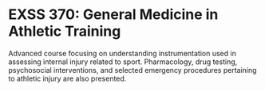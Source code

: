 # EXSS 370: General Medicine in Athletic Training

Advanced course focusing on understanding instrumentation used in assessing internal injury related to sport. Pharmacology, drug testing, psychosocial interventions, and selected emergency procedures pertaining to athletic injury are also presented.